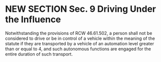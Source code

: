 
# NEW SECTION Sec. 9 Driving Under the Influence

Notwithstanding the provisions of RCW 46.61.502, a person shall not be considered to drive or be in control of a vehicle within the meaning of the statute if they are transported by a vehicle of an automation level greater than or equal to 4, and such autonomous functions are engaged for the entire duration of such transport. 
